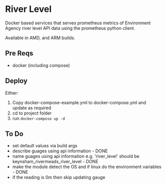 # River Level
Docker based services that serves prometheus metrics of Environment Agency river level API data using the prometheus python client. 

Available in AMD, and ARM builds.
## Pre Reqs
- docker (including compose)

## Deploy
Either:
1. Copy docker-compose-example.yml to docker-compose.yml and update as required
1. cd to project folder
1. run `docker-compose up -d` 

## To Do
- set default values via build args
- describe guages using api information - DONE
- name guages using api information e.g. 'river_level' should be keynsham_rivermeads_river_level - DONE
- make the module detect the OS and if linux do the environment variables - DONE
- if the reading is 0m then skip updating gauge